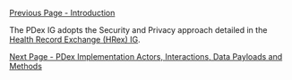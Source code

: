 [Previous Page - Introduction](Introduction.html)

The PDex IG adopts the Security and Privacy approach detailed in the [Health Record Exchange (HRex) IG](http://hl7.org/fhir/us/davinci-hrex/STU1/security.html).


[Next Page - PDex Implementation Actors, Interactions, Data Payloads and Methods](PDexImplementationActorsInteractionsDataPayloadsandMethods.html)
